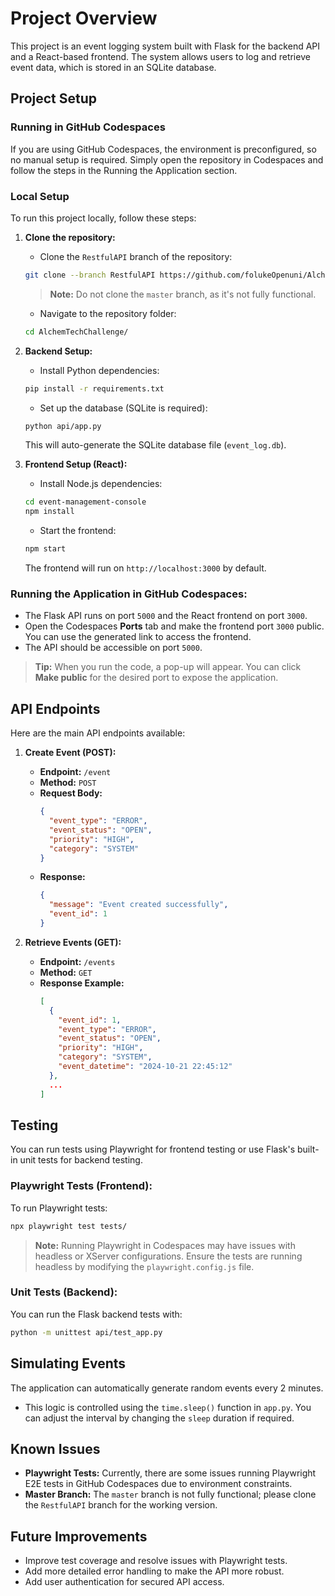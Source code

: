 # Project Overview
This project is an event logging system built with Flask for the backend API and a React-based frontend. The system allows users to log and retrieve event data, which is stored in an SQLite database.

## Project Setup

### Running in GitHub Codespaces
If you are using GitHub Codespaces, the environment is preconfigured, so no manual setup is required. Simply open the repository in Codespaces and follow the steps in the Running the Application section.

### Local Setup
To run this project locally, follow these steps:

1. **Clone the repository:**
   - Clone the `RestfulAPI` branch of the repository:
   ```bash
   git clone --branch RestfulAPI https://github.com/folukeOpenuni/AlchemTechChallenge.git
   ```
   > **Note:** Do not clone the `master` branch, as it's not fully functional.

   - Navigate to the repository folder:
   ```bash
   cd AlchemTechChallenge/
   ```

2. **Backend Setup:**

   - Install Python dependencies:
   ```bash
   pip install -r requirements.txt
   ```

   - Set up the database (SQLite is required):
   ```bash
   python api/app.py
   ```
   This will auto-generate the SQLite database file (`event_log.db`).

3. **Frontend Setup (React):**

   - Install Node.js dependencies:
   ```bash
   cd event-management-console
   npm install
   ```

   - Start the frontend:
   ```bash
   npm start
   ```
   The frontend will run on `http://localhost:3000` by default.

### Running the Application in GitHub Codespaces:
   - The Flask API runs on port `5000` and the React frontend on port `3000`.
   - Open the Codespaces **Ports** tab and make the frontend port `3000` public. You can use the generated link to access the frontend.
   - The API should be accessible on port `5000`.

   > **Tip:** When you run the code, a pop-up will appear. You can click **Make public** for the desired port to expose the application.

## API Endpoints
Here are the main API endpoints available:

1. **Create Event (POST):**
   - **Endpoint:** `/event`
   - **Method:** `POST`
   - **Request Body:**
     ```json
     {
       "event_type": "ERROR",
       "event_status": "OPEN",
       "priority": "HIGH",
       "category": "SYSTEM"
     }
     ```
   - **Response:**
     ```json
     {
       "message": "Event created successfully",
       "event_id": 1
     }
     ```

2. **Retrieve Events (GET):**
   - **Endpoint:** `/events`
   - **Method:** `GET`
   - **Response Example:**
     ```json
     [
       {
         "event_id": 1,
         "event_type": "ERROR",
         "event_status": "OPEN",
         "priority": "HIGH",
         "category": "SYSTEM",
         "event_datetime": "2024-10-21 22:45:12"
       },
       ...
     ]
     ```

## Testing
You can run tests using Playwright for frontend testing or use Flask's built-in unit tests for backend testing.

### Playwright Tests (Frontend):
To run Playwright tests:
```bash
npx playwright test tests/
```

> **Note:** Running Playwright in Codespaces may have issues with headless or XServer configurations. Ensure the tests are running headless by modifying the `playwright.config.js` file.

### Unit Tests (Backend):
You can run the Flask backend tests with:
```bash
python -m unittest api/test_app.py
```

## Simulating Events
The application can automatically generate random events every 2 minutes.

- This logic is controlled using the `time.sleep()` function in `app.py`. You can adjust the interval by changing the `sleep` duration if required.

## Known Issues
- **Playwright Tests:** Currently, there are some issues running Playwright E2E tests in GitHub Codespaces due to environment constraints.
- **Master Branch:** The `master` branch is not fully functional; please clone the `RestfulAPI` branch for the working version.

## Future Improvements
- Improve test coverage and resolve issues with Playwright tests.
- Add more detailed error handling to make the API more robust.
- Add user authentication for secured API access.

